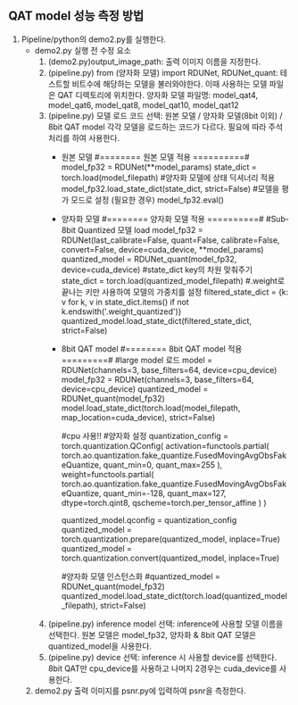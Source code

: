 ## QAT model 성능 측정 방법
1. Pipeline/python의 demo2.py를 실행한다.
   - demo2.py 실행 전 수정 요소
     1) (demo2.py)output_image_path: 출력 이미지 이름을 지정한다.
     2) (pipeline.py) from (양자화 모델) import RDUNet, RDUNet_quant: 테스트할 비트수에 해당하는 모델을 불러와야한다. 이때 사용하는 모델 파일은 QAT 디렉토리에 위치한다.
       양자화 모델 파일명: model_qat4, model_qat6, model_qat8, model_qat10, model_qat12
     3) (pipeline.py) 모델 로드 코드 선택: 원본 모델 / 양자화 모델(8bit 이외) / 8bit QAT model 각각 모델을 로드하는 코드가 다르다. 필요에 따라 주석처리를 하여 사용한다.
        - 원본 모델
          #======== 원본 모델 적용 ==========#
          model_fp32 = RDUNet(**model_params) 
          state_dict = torch.load(model_filepath)
          #양자화 모델에 상태 딕셔너리 적용
          model_fp32.load_state_dict(state_dict, strict=False)
          #모델을 평가 모드로 설정 (필요한 경우)
          model_fp32.eval()
        - 양자화 모델
          #======== 양자화 모델 적용 ==========#
          #Sub-8bit Quantized 모델 load
          model_fp32 = RDUNet(last_calibrate=False, quant=False, calibrate=False, convert=False, device=cuda_device, **model_params)
          quantized_model = RDUNet_quant(model_fp32, device=cuda_device)
          #state_dict key의 차원 맞춰주기
          state_dict = torch.load(quantized_model_filepath)
          #.weight로 끝나는 키만 사용하여 모델의 가중치를 설정
          filtered_state_dict = {k: v for k, v in state_dict.items() if not k.endswith('.weight_quantized')}
          quantized_model.load_state_dict(filtered_state_dict, strict=False)
        - 8bit QAT model
          #======== 8bit QAT model 적용 =========# 
          #large model 로드
          model = RDUNet(channels=3, base_filters=64, device=cpu_device)
          model_fp32 = RDUNet(channels=3, base_filters=64, device=cpu_device)
          quantized_model = RDUNet_quant(model_fp32)
          model.load_state_dict(torch.load(model_filepath, map_location=cuda_device), strict=False)
      
          
          #cpu 사용!!
          #양자화 설정
          quantization_config = torch.quantization.QConfig(
              activation=functools.partial(
                  torch.ao.quantization.fake_quantize.FusedMovingAvgObsFakeQuantize,
                  quant_min=0,
                  quant_max=255
              ),
              weight=functools.partial(
                  torch.ao.quantization.fake_quantize.FusedMovingAvgObsFakeQuantize,
                  quant_min=-128,
                  quant_max=127,
                  dtype=torch.qint8,
                  qscheme=torch.per_tensor_affine
          )
          )
      
          quantized_model.qconfig = quantization_config
          quantized_model = torch.quantization.prepare(quantized_model, inplace=True)
          quantized_model = torch.quantization.convert(quantized_model, inplace=True)   
          
          #양자화 모델 인스턴스화
          #quantized_model = RDUNet_quant(model_fp32)
          quantized_model.load_state_dict(torch.load(quantized_model_filepath), strict=False)
      4) (pipeline.py) inference model 선택: inference에 사용할 모델 이름을 선택한다. 원본 모델은 model_fp32, 양자화 & 8bit QAT 모델은 quantized_model을 사용한다.
      5) (pipeline.py) device 선택: inference 시 사용할 device를 선택한다. 8bit QAT만 cpu_device를 사용하고 나머지 2경우는 cuda_device를 사용한다.
    2. demo2.py 출력 이미지를 psnr.py에 입력하여 psnr을 측정한다. 
